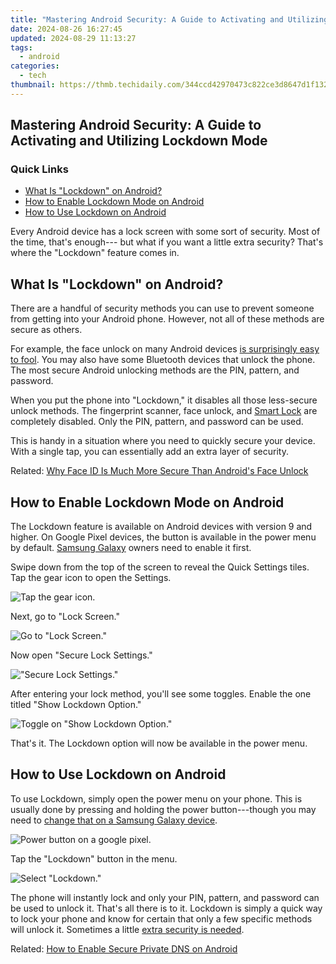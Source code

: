 ```yaml
---
title: "Mastering Android Security: A Guide to Activating and Utilizing Lockdown Mode"
date: 2024-08-26 16:27:45
updated: 2024-08-29 11:13:27
tags:
  - android
categories:
  - tech
thumbnail: https://thmb.techidaily.com/344ccd42970473c822ce3d8647d1f132f07ed11b189d66bfa12739452e5e4fb4.jpg
---
```


## Mastering Android Security: A Guide to Activating and Utilizing Lockdown Mode

### Quick Links

* [What Is "Lockdown" on Android?](https://techidaily.com/hard-reset-oppo-a78-in-3-efficient-ways-drfone-by-drfone-reset-android-reset-android/)
* [How to Enable Lockdown Mode on Android](https://facebook-videos.techidaily.com/new-in-2024-facebook-newsletter-the-most-recent-changes/)
* [How to Use Lockdown on Android](https://instagram-video-files.techidaily.com/updated-2024-approved-a-complete-guide-to-use-instagram-video-chat/)

 Every Android device has a lock screen with some sort of security. Most of the time, that's enough--- but what if you want a little extra security? That's where the "Lockdown" feature comes in.

##  What Is "Lockdown" on Android?

 There are a handful of security methods you can use to prevent someone from getting into your Android phone. However, not all of these methods are secure as others.

 For example, the face unlock on many Android devices [is surprisingly easy to fool](https://fake-location.techidaily.com/how-can-i-use-a-fake-gps-without-mock-location-on-vivo-v29-drfone-by-drfone-virtual-android/). You may also have some Bluetooth devices that unlock the phone. The most secure Android unlocking methods are the PIN, pattern, and password.

 When you put the phone into "Lockdown," it disables all those less-secure unlock methods. The fingerprint scanner, face unlock, and [Smart Lock](https://howto.techidaily.com/fixes-for-apps-keep-crashing-on-vivo-v27e-drfone-by-drfone-fix-android-problems-fix-android-problems/) are completely disabled. Only the PIN, pattern, and password can be used.

 This is handy in a situation where you need to quickly secure your device. With a single tap, you can essentially add an extra layer of security.

Related: [Why Face ID Is Much More Secure Than Android's Face Unlock](https://fake-location.techidaily.com/how-can-i-use-a-fake-gps-without-mock-location-on-vivo-v29-drfone-by-drfone-virtual-android/) 

##  How to Enable Lockdown Mode on Android

 The Lockdown feature is available on Android devices with version 9 and higher. On Google Pixel devices, the button is available in the power menu by default. [Samsung Galaxy](https://instagram-clips.techidaily.com/new-connecting-consciously-with-content-craftsmen-of-your-realm-for-2024/) owners need to enable it first.

 Swipe down from the top of the screen to reveal the Quick Settings tiles. Tap the gear icon to open the Settings.

![Tap the gear icon.](https://static1.howtogeekimages.com/wordpress/wp-content/uploads/2021/11/2021-11-02_16-04-05.png) 

 Next, go to "Lock Screen."

![Go to "Lock Screen."](https://static1.howtogeekimages.com/wordpress/wp-content/uploads/2022/05/2022-05-18_17-33-21.png) 

 Now open "Secure Lock Settings."

!["Secure Lock Settings."](https://static1.howtogeekimages.com/wordpress/wp-content/uploads/2022/05/2022-05-18_17-33-58.png) 

 After entering your lock method, you'll see some toggles. Enable the one titled "Show Lockdown Option."

![Toggle on "Show Lockdown Option."](https://static1.howtogeekimages.com/wordpress/wp-content/uploads/2022/05/2022-05-18_17-34-40.png) 

 That's it. The Lockdown option will now be available in the power menu.

##  How to Use Lockdown on Android

 To use Lockdown, simply open the power menu on your phone. This is usually done by pressing and holding the power button---though you may need to [change that on a Samsung Galaxy device](https://android-unlock.techidaily.com/how-to-reset-your-lava-yuva-2-pro-lock-screen-password-by-drfone-android/).

![Power button on a google pixel.](https://static1.howtogeekimages.com/wordpress/wp-content/uploads/2021/04/android-power-button.png?width=1198&amp;trim=1,1&amp;bg-color=000&amp;pad=1,1) 

 Tap the "Lockdown" button in the menu.

![Select "Lockdown."](https://static1.howtogeekimages.com/wordpress/wp-content/uploads/2022/05/2022-05-18_17-38-50.png) 

 The phone will instantly lock and only your PIN, pattern, and password can be used to unlock it. That's all there is to it. Lockdown is simply a quick way to lock your phone and know for certain that only a few specific methods will unlock it. Sometimes a little [extra security is needed](https://youtube-help.techidaily.com/2024-approved-top-11-strategies-for-boosting-your-youtube-videos-visibility/).

Related: [How to Enable Secure Private DNS on Android](https://youtube-help.techidaily.com/2024-approved-top-11-strategies-for-boosting-your-youtube-videos-visibility/)

<ins class="adsbygoogle"
     style="display:block"
     data-ad-format="autorelaxed"
     data-ad-client="ca-pub-7571918770474297"
     data-ad-slot="1223367746"></ins>



<ins class="adsbygoogle"
     style="display:block"
     data-ad-client="ca-pub-7571918770474297"
     data-ad-slot="8358498916"
     data-ad-format="auto"
     data-full-width-responsive="true"></ins>
